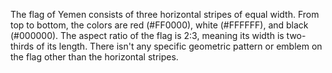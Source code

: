 The flag of Yemen consists of three horizontal stripes of equal width. From top to bottom, the colors are red (#FF0000), white (#FFFFFF), and black (#000000). The aspect ratio of the flag is 2:3, meaning its width is two-thirds of its length. There isn't any specific geometric pattern or emblem on the flag other than the horizontal stripes.
